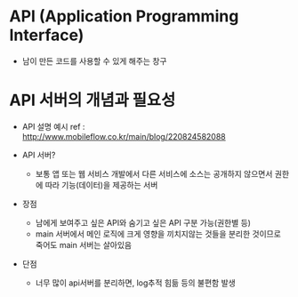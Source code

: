 
# API (Application Programming Interface)

- 남이 만든 코드를 사용할 수 있게 해주는 창구

# API 서버의 개념과 필요성

- API 설명 예시 ref : http://www.mobileflow.co.kr/main/blog/220824582088

- API 서버?
    - 보통 앱 또는 웹 서비스 개발에서 다른 서비스에 소스는 공개하지 않으면서 권한에 따라 기능(데이터)을 제공하는 서버

- 장점
    - 남에게 보여주고 싶은 API와 숨기고 싶은 API 구분 가능(권한별 등)
    - main 서버에서 메인 로직에 크게 영향을 끼치지않는 것들을 분리한 것이므로 죽어도 main 서버는 살아있음

- 단점
    - 너무 많이 api서버를 분리하면, log추적 힘듦 등의 불편함 발생